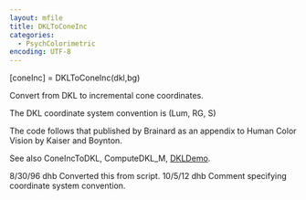 ```yaml
---
layout: mfile
title: DKLToConeInc
categories:
  - PsychColorimetric
encoding: UTF-8
---
```


[coneInc] = DKLToConeInc(dkl,bg)

Convert from DKL to incremental cone coordinates.

The DKL coordinate system convention is (Lum, RG, S)

The code follows that published by Brainard
as an appendix to Human Color Vision by Kaiser
and Boynton.

See also ConeIncToDKL, ComputeDKL\_M, [DKLDemo](/docs/DKLDemo).

8/30/96 dhb  Converted this from script.
10/5/12   dhb  Comment specifying coordinate system convention.